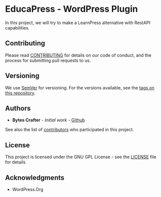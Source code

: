 # EducaPress - WordPress Plugin

In this project, we will try to make a LearnPress alternative with RestAPI capabilities.

## Contributing

Please read [CONTRIBUTING](CONTRIBUTING) for details on our code of conduct, and the process for submitting pull requests to us.

## Versioning

We use [SemVer](http://semver.org/) for versioning. For the versions available, see the [tags on this repository](https://github.com/BytesCrafter/ReferAll-WP-Plugin/tags). 

## Authors

* **Bytes Crafter** - *Initial work* - [Github](https://github.com/BytesCrafter/ReferAll-WP-Plugin.git)

See also the list of [contributors](https://github.com/BytesCrafter/ReferAll-WP-Plugin/graphs/contributors) who participated in this project.

## License

This project is licensed under the GNU GPL License - see the [LICENSE](LICENSE) file for details

## Acknowledgments

* WordPress.Org